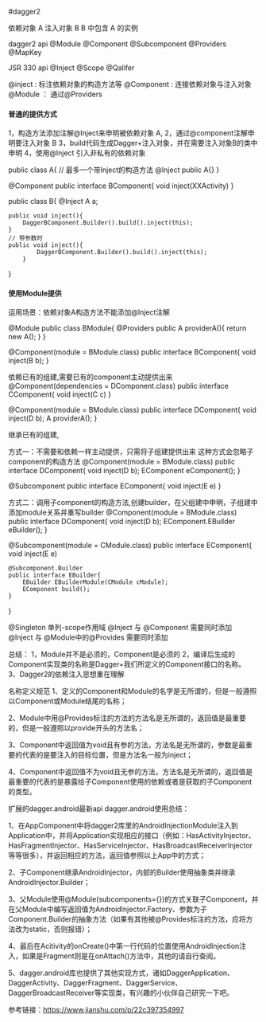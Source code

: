 #dagger2

依赖对象 A
注入对象 B
B 中包含 A 的实例

dagger2 api
@Module
@Component
@Subcomponent
@Providers
@MapKey

JSR 330 api
@Inject
@Scope
@Qalifer

@inject : 标注依赖对象的构造方法等
@Component : 连接依赖对象与注入对象
@Module ： 通过@Providers

#### 普通的提供方式  

1，构造方法添加注解@Inject来申明被依赖对象 A,
2，通过@component注解申明要注入对象 B 
3，build代码生成Dagger+注入对象，并在需要注入对象B的类中申明
4，使用@Inject 引入非私有的依赖对象

public class A{
    // 最多一个带Inject的构造方法
    @Inject
    public A{}
}

@Component
public interface BComponent{
    void inject(XXActivity)
}

public class B{
    @Inject
    A a;

    public void inject(){
        DaggerBComponent.Builder().build().inject(this);
    }
    // 带参数时
    public void inject(){
            DaggerBComponent.Builder().build().inject(this);
        }
}



#### 使用Module提供
运用场景：依赖对象A构造方法不能添加@Inject注解

@Module
public class BModule{
    @Providers
    public A providerA(){
        return new A();
    }
} 

@Component(module = BModule.class)
public interface BComponent{
    void inject(B b);
}

依赖已有的组建,需要已有的component主动提供出来
@Component(dependencies = DComponent.class)
public interface CComponent{
    void inject(C c)
}

@Component(module = BModule.class)
public interface DComponent{
    void inject(D b);
    A providerA();
}

继承已有的组建,

方式一：不需要和依赖一样主动提供，只需将子组建提供出来
这种方式会忽略子component的构造方法
@Component(module = BModule.class)
public interface DComponent{
    void inject(D b);
    EComponent eComponent();
}

@Subcomponent
public interface EComponent{
    void inject(E e) 
}



方式二：调用子component的构造方法,创建builder，在父组建中申明，子组建中添加module关系并重写builder
@Component(module = BModule.class)
public interface DComponent{
    void inject(D b);
    EComponent.EBuilder eBuilder();
}


@Subcomponent(module = CModule.class)
public interface EComponent{
    void inject(E e) 
    
    @Subcomponent.Builder
    public interface EBuilder{
        EBuilder EBuilderModule(CModule cModule);
        EComponent build();
    }
}

@Singleton 单列-scope作用域
@Inject 与 @Component 需要同时添加
@Inject 与 @Module中的@Provides 需要同时添加

总结：
1，Module并不是必须的，Component是必须的
2，编译后生成的Component实现类的名称是Dagger+我们所定义的Component接口的名称。
3、Dagger2的依赖注入思想重在理解

名称定义规范
1、定义的Component和Module的名字是无所谓的，但是一般遵照以Component或Module结尾的名称；

2、Module中用@Provides标注的方法的方法名是无所谓的，返回值是最重要的，但是一般遵照以provide开头的方法名；

3、Component中返回值为void且有参的方法，方法名是无所谓的，参数是最重要的代表的是要注入的目标位置，但是方法名一般为inject；

4、Component中返回值不为void且无参的方法，方法名是无所谓的，返回值是最重要的代表的是暴露给子Component使用的依赖或者是获取的子Component的类型。

扩展的dagger.android最新api
dagger.android使用总结：

1、在AppComponent中将dagger2库里的AndroidInjectionModule注入到Application中，并将Application实现相应的接口（例如：HasActivityInjector、HasFragmentInjector、HasServiceInjector、HasBroadcastReceiverInjector等等很多），并返回相应的方法，返回值参照以上App中的方式；

2、子Component继承AndroidInjector，内部的Builder使用抽象类并继承AndroidInjector.Builder；

3、父Module使用@Module(subcomponents={})的方式关联子Component，并在父Module中编写返回值为AndroidInjector.Factory、参数为子Component.Builder的抽象方法（如果有其他被@Provides标注的方法，应将方法改为static，否则报错）；

4、最后在Acitivity的onCreate()中第一行代码的位置使用AndroidInjection注入，如果是Fragment则是在onAttach()方法中，其他的请自行查阅。

5、dagger.android库也提供了其他实现方式，诸如DaggerApplication、DaggerActivity、DaggerFragment、DaggerService、DaggerBroadcastReceiver等实现类，有兴趣的小伙伴自己研究一下吧。


参考链接：https://www.jianshu.com/p/22c397354997